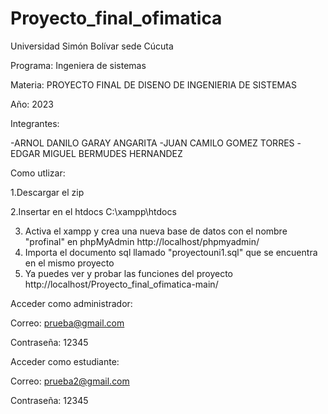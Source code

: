 # Proyecto_final_ofimatica
Universidad Simón Bolívar sede Cúcuta

Programa: Ingeniera de sistemas

Materia: PROYECTO FINAL DE DISENO DE INGENIERIA DE SISTEMAS

Año: 2023


Integrantes: 

-ARNOL DANILO GARAY ANGARITA
-JUAN CAMILO GOMEZ TORRES
-EDGAR MIGUEL BERMUDES HERNANDEZ

Como utlizar: 

1.Descargar el zip 

2.Insertar en el htdocs C:\xampp\htdocs

3. Activa el xampp y crea una nueva base de datos con el nombre "profinal" en phpMyAdmin http://localhost/phpmyadmin/
4. Importa el documento sql llamado "proyectouni1.sql" que se encuentra en el mismo proyecto 
5. Ya puedes ver y probar las funciones del proyecto http://localhost/Proyecto_final_ofimatica-main/


Acceder como administrador:

Correo: prueba@gmail.com

Contraseña: 12345    

Acceder como estudiante:

Correo: prueba2@gmail.com

Contraseña: 12345  
